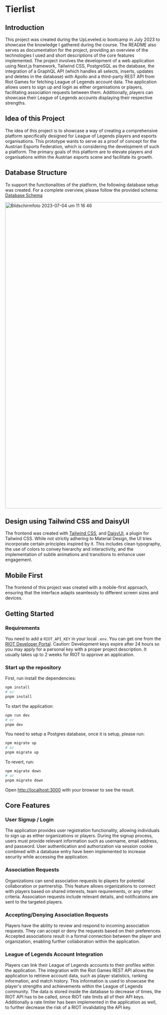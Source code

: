 # Tierlist

## Introduction

This project was created during the UpLeveled.io bootcamp in July 2023 to showcase the knowledge I gathered during the course. The README also serves as documentation for the project, providing an overview of the technologies I used and short descriptions of the core features implemented. The project involves the development of a web application using Next.js framework, Tailwind CSS, PostgreSQL as the database, the integration of a GraphQL API (which handles all selects, inserts, updates and deletes in the database) with Apollo and a third-party REST API from Riot Games for fetching League of Legends account data. The application allows users to sign up and login as either organisations or players, facilitating association requests between them. Additionally, players can showcase their League of Legends accounts displaying their respective strengths.

## Idea of this Project

The idea of this project is to showcase a way of creating a comprehensive platform specifically designed for League of Legends players and esports organisations. This prototype wants to serve as a proof of concept for the Austrian Esports Federation, which is considering the development of such a platform. The primary goals of this platform are to elevate players and organisations within the Austrian esports scene and facilitate its growth.

## Database Structure

To support the functionalities of the platform, the following database setup was created. For a complete overview, please follow the provided schema: [Database Schema](https://drawsql.app/teams/davids-team-30/diagrams/final-project-tierlist)

<img width="984" alt="Bildschirmfoto 2023-07-04 um 11 16 46" src="https://github.com/Davidihl/tierlist/assets/111972510/bfa02877-e97f-4eec-b852-12e04fce8798">

## Design using Tailwind CSS and DaisyUI

The frontend was created with [Tailwind CSS](https://tailwindcss.com/), and [DaisyUI](https://daisyui.com/), a plugin for Tailwind CSS. While not strictly adhering to Material Design, the UI tries incorporate certain principles inspired by it. This includes clean typography, the use of colors to convey hierarchy and interactivity, and the implementation of subtle animations and transitions to enhance user engagement.

## Mobile First

The frontend of this project was created with a mobile-first approach, ensuring that the interface adapts seamlessly to different screen sizes and devices.

## Getting Started

### Requirements

You need to add a `RIOT_API_KEY` in your local `.env`. You can get one from the [RIOT Developer Portal](https://developer.riotgames.com/). Caution: Development keys expire after 24 hours so you may apply for a personal key with a proper project description. It usually takes up to 2 weeks for RIOT to approve an application.

### Start up the repository

First, run install the dependencies:

```bash
npm install
# or
pnpm install
```

To start the application:

```bash
npm run dev
# or
pnpm dev
```

You need to setup a Postgres database, once it is setup, please run:

```bash
npm migrate up
# or
pnpm migrate up
```

To revert, run:

```bash
npm migrate down
# or
pnpm migrate down
```

Open [http://localhost:3000](http://localhost:3000) with your browser to see the result.

## Core Features

### User Signup / Login

The application provides user registration functionality, allowing individuals to sign up as either organizations or players. During the signup process, users must provide relevant information such as username, email address, and password. User authentication and authorization via session cookie combined with a database entry have been implemented to increase security while accessing the application.

### Association Requests

Organizations can send association requests to players for potential collaboration or partnership. This feature allows organizations to connect with players based on shared interests, team requirements, or any other criteria. Association requests include relevant details, and notifications are sent to the targeted players.

### Accepting/Denying Association Requests

Players have the ability to review and respond to incoming association requests. They can accept or deny the requests based on their preferences. Accepted associations result in a formal connection between the player and organization, enabling further collaboration within the application.

### League of Legends Account Integration

Players can link their League of Legends accounts to their profiles within the application. The integration with the Riot Games REST API allows the application to retrieve account data, such as player statistics, ranking information, and match history. This information is used to showcase the player's strengths and achievements within the League of Legends community. The data is stored inside the database to decrease of times, the RIOT API has to be called, since RIOT rate limits all of their API keys. Additionally a rate limiter has been implemented in the application as well, to further decrease the risk of a RIOT invalidating the API key.

